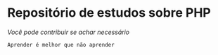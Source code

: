 # Repositório de estudos sobre PHP
_Você pode contribuir se achar necessário_
```
Aprender é melhor que não aprender
```